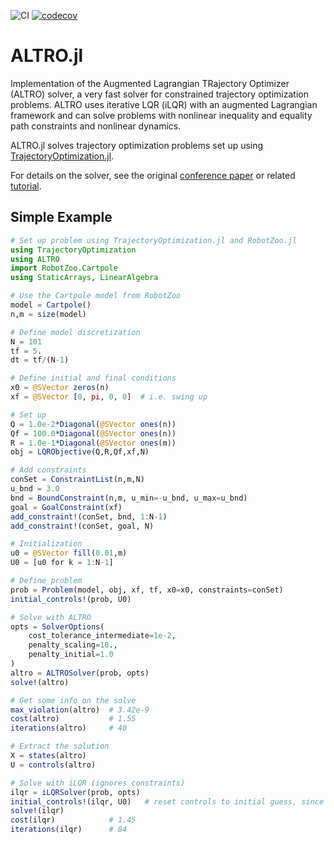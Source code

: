 ![CI](https://github.com/RoboticExplorationLab/ALTRO.jl/workflows/CI/badge.svg)
[![codecov](https://codecov.io/gh/RoboticExplorationLab/ALTRO.jl/branch/master/graph/badge.svg)](https://codecov.io/gh/RoboticExplorationLab/ALTRO.jl)

# ALTRO.jl
Implementation of the Augmented Lagrangian TRajectory Optimizer (ALTRO) solver, a very fast solver for constrained trajectory optimization problems. 
ALTRO uses iterative LQR (iLQR) with an augmented Lagrangian framework and can solve problems with nonlinear inequality and equality path constraints 
and nonlinear dynamics. 

ALTRO.jl solves trajectory optimization problems set up using [TrajectoryOptimization.jl](https://github.com/RoboticExplorationLab/TrajectoryOptimization.jl). 

For details on the solver, see the original [conference paper](https://rexlab.stanford.edu/papers/altro-iros.pdf) or related 
[tutorial](https://bjack205.github.io/papers/AL_iLQR_Tutorial.pdf).

## Simple Example
```julia
# Set up problem using TrajectoryOptimization.jl and RobotZoo.jl
using TrajectoryOptimization
using ALTRO
import RobotZoo.Cartpole
using StaticArrays, LinearAlgebra

# Use the Cartpole model from RobotZoo
model = Cartpole()
n,m = size(model)

# Define model discretization
N = 101
tf = 5.
dt = tf/(N-1)

# Define initial and final conditions
x0 = @SVector zeros(n)
xf = @SVector [0, pi, 0, 0]  # i.e. swing up

# Set up
Q = 1.0e-2*Diagonal(@SVector ones(n))
Qf = 100.0*Diagonal(@SVector ones(n))
R = 1.0e-1*Diagonal(@SVector ones(m))
obj = LQRObjective(Q,R,Qf,xf,N)

# Add constraints
conSet = ConstraintList(n,m,N)
u_bnd = 3.0
bnd = BoundConstraint(n,m, u_min=-u_bnd, u_max=u_bnd)
goal = GoalConstraint(xf)
add_constraint!(conSet, bnd, 1:N-1)
add_constraint!(conSet, goal, N)

# Initialization
u0 = @SVector fill(0.01,m)
U0 = [u0 for k = 1:N-1]

# Define problem
prob = Problem(model, obj, xf, tf, x0=x0, constraints=conSet)
initial_controls!(prob, U0)

# Solve with ALTRO
opts = SolverOptions(
    cost_tolerance_intermediate=1e-2,
    penalty_scaling=10.,
    penalty_initial=1.0
)
altro = ALTROSolver(prob, opts)
solve!(altro)

# Get some info on the solve
max_violation(altro)  # 3.42e-9
cost(altro)           # 1.55
iterations(altro)     # 40

# Extract the solution
X = states(altro)
U = controls(altro)

# Solve with iLQR (ignores constraints)
ilqr = iLQRSolver(prob, opts)
initial_controls!(ilqr, U0)   # reset controls to initial guess, since they are modified by the previous solve
solve!(ilqr)
cost(ilqr)            # 1.45
iterations(ilqr)      # 84

```
